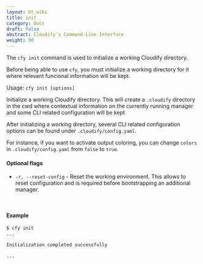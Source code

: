 ```yaml
---
layout: bt_wiki
title: init
category: Docs
draft: false
abstract: Cloudify's Command-Line Interface
weight: 90
---
```


The `cfy init` command is used to initialize a working Cloudify directory.

Before being able to use `cfy`, you must initialize a working directory for it where relevant funcional information will be kept.

Usage: `cfy init [options]`

Initialize a working Cloudify directory. This will create a `.cloudify` directory in the cwd where contextual information on the currently running manager and some CLI related configuration will be kept

After initializing a working directory, several CLI related configuration options can be found under `.cloudify/config.yaml`.

For instance, if you want to activate output coloring, you can change `colors` in `.cloudify/config.yaml` from `false` to `true`.

#### Optional flags

* `-r, --reset-config` - Reset the working environment. This allows to reset configuration and is required before bootstrapping an additional manager.


&nbsp;
#### Example

```markdown
$ cfy init
...

Initialization completed successfully

...
```